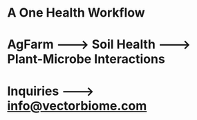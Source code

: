 # A One Health Workflow 
# AgFarm ---> Soil Health ---> Plant-Microbe Interactions
# Inquiries ---> info@vectorbiome.com
